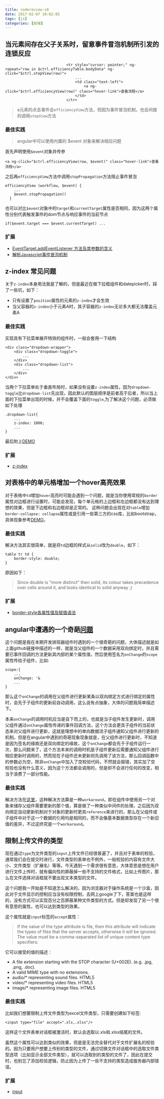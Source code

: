 ```yaml
---
title: codereview-s8
date: 2017-02-07 10:02:05
tags: [js]
categories: [前端]
---
```

## 当元素间存在父子关系时，留意事件冒泡机制所引发的连锁反应
```
                            <tr style="cursor: pointer;" ng-repeat="row in $ctrl.efficiencyTable.bodyData" ng-click="$ctrl.stepView(row)">
                                ...
                                <td class="text-left">
                                    <a ng-click="$ctrl.efficiencyView(row)" class="hover-link">查看流程</a>
                                </td>
                            </tr>
```
> a元素的点击事件会``efficiencyView``方法，但因为事件冒泡机制，也会间接的调用``stepView``方法

### 最佳实践
> angular中可以使用内置的 $event 对象来解决相应问题

首先声明使用``$event``对象并传参
```
<a ng-click="$ctrl.efficiencyView(row, $event)" class="hover-link">查看流程</a>
```
之后再``efficiencyView``方法中调用``stopPropagation``方法阻止事件冒泡
```
efficiencyView (workflow, $event) {
    ...
    $event.stopPropagation()
  }
```
也可以对比``$event``对象中的``target``和``currentTarget``属性是否相同，因为这两个属性分别代表触发事件的dom节点与响应事件的当前节点
```
if($event.target === $event.currentTarget) ...
```

### 扩展
* [EventTarget.addEventListener 方法及其参数的含义](https://developer.mozilla.org/zh-CN/docs/Web/API/EventTarget/addEventListener)
* [解析Javascript事件冒泡机制](http://blog.csdn.net/luanlouis/article/details/23927347)

## z-index 常见问题
关于``z-index``本身用法我是了解的，但是最近在做下拉框组件和datepicker时，踩了一些坑，如下：

* 只有设置了``position``属性的元素的``z-index``才会生效
* 当父容器的``z-index``小于元素A时，其子容器的``z-index``无论多大都无法覆盖元素A

### 最佳实践
实现具有下拉菜单展开特效的组件时，一般会套用一下结构
```
<div class="dropdown-wrapper">
    <div class="dropdown-toggle">
        ...
    </div>
    <div class="dropdown-list">
        ...
    </div>
</div>
```
当两个下拉菜单处于垂直布局时，如果没有设置``z-index``属性，因为``dropdown-toggle``比``dropdown-list``先出现，因此默认的图层顺序是前者高于后者，所以当上面的下拉菜单出现的时候，并不会覆盖下面的``toggle``,为了解决这个问题，必须做如下处理
```
.dropdown-list{
    ...
    z-index: 1000;
    ...
}
```
最后附上[DEMO](https://jsbin.com/suyojovino/edit?html,css,output)

### 扩展
* [z-index](https://css-tricks.com/almanac/properties/z/z-index/)

## 对表格中的单元格增加一个hover高亮效果
对于表格中``td``增加``hover``高亮时可能会遇到一个问题，就是当你使用常规的``border``属性对边框进行设置时，可能会发现，每个单元格的上边框和左边框都没有达到理想的效果，但是下边框和右边框却是正常的。
这种问题会出现在对``table``增加``border-collapse: collapse``属性或是引用一些第三方的css库，比如bootstrap，具体现象参考[DEMO](https://jsbin.com/hivukumosu/edit?html,css,output)。

### 最佳实践
解决方法其实很简单，就是将``td``边框的样式从``solid``改为``double``，如下：
```
table tr td {
    border-style: double;
}
```
原因如下：
> Since double is "more distinct" then solid, its colour takes precedence over cells around it, and looks identical to solid anyway ;)

### 扩展
* [border-style各属性值及赋值语法](https://developer.mozilla.org/zh-CN/docs/Web/CSS/border-style)

## angular中遭遇的一个奇葩[问题](https://github.com/angular/angular.js/issues/4558)
这个问题是我在本期开发排班器组件时遇到的一个很奇葩的问题，大体描述就是如上面github链接中描述的一样，就是当父组件的一个数据采用双向绑定时，并且需要已事件回调的方法更新其内部的某个属性值，然后使用签名为``onChange``的``scope``属性传给子组件，比如:
```
scope:{
    ...
    onChange: '&
    ...
}
```
那么这个``onChange``的调用在父组件进行更新某条以双向绑定方式进行绑定的属性时，会先于子组件的更新前自动调用，这么说有点抽象，大体的问题我简单描述下。

本来``onChange``的调用时机应当是自下而上的，也就是当子组件发生更新时，调用父组件通过``onChange``属性传递的事件回调方法，这个方法会更具子组件的当前状态来对父组件进行更新，这就是理想中的单向数据流子组件通知父组件进行更新的机制。但是在angular中遇到的奇葩现象现象就是，在父组件进行更新时，不知道是因为签名的缘故还是双向绑定的缘故，这个``onChange``都会先于子组件运行一次，那么问题来了，这个方法本来的调用时机是子组件更新后需要通知父组件进行相应更新时调用的，然而现在子组件还未更新则先调用了该方法，那么回调函数中的参数必为空，除非``onChange``中加入了空校验代码，不然就会报错，其实加了空校验也没有什么意义，因为这个方法都会调用的，但是却不会进行任何的改变，相当于浪费了一部分性能。

### 最佳实践
解决方法在[这里](http://plnkr.co/edit/fs7S6yX1a5aeo1Ese522?p=preview)，这种解决方法算是一种``workaround``，即在组件中使用另一个对象来储存父组件需要更新的那个值，算是做了一种类似中间件的处理，之后因为双向绑定自动更新机制对于对象的更新时更具``reference``来进行的，那么在父组件或子组件中对于这一个数据的引用均是相同的，而不会像基本数据类型存在一个新旧值的差异，不过这终究是一个``workaround``。

## 限制上传文件的类型
现在通过``type``为文件类型的``input``上传文件已经很普遍了，并且对于表单的校验，通常我们会在提交时进行，文件类型的表单也不例外，一般校验的内容有文件大小、文件类型（扩展名）等等。今天遇到一个需求很有意思，大体意思是想在用户进行文件上传时，就有偏向性的屏蔽掉一些不支持的文件格式，比如上传图片，那么在文件选择对话框就不要出现文本类型的文件。

这个问题我一开始是不知道怎么解决的，因为浏览器对于操作系统是一个沙盒，因此对于文件显示的控制应当没有权限控制，去网上google了下，答案也是这样的，没有方式可以实现百分之百屏蔽某种文件类型的方式。但是却发现了另一个很有意思的属性，也可以达到类型的效果。

这个属性就是``input``标签的``accept``属性：
> If the value of the type attribute is file, then this attribute will indicate the types of files that the server accepts, otherwise it will be ignored. The value must be a comma-separated list of unique content type specifiers:

它可以接受的值的描述：
* A file extension starting with the STOP character (U+002E). (e.g. .jpg, .png, .doc).
* A valid MIME type with no extensions.
* audio/* representing sound files. HTML5
* video/* representing video files. HTML5
* image/* representing image files. HTML5

### 最佳实践
比如我们想要限制上传文件类型为excel文件类型，只需要创建如下标签:
```
<input type="file" accept=".xls,.xlsx"/>
```
这样这个文件表单对话框被激活时，默认会选取以.xls和.xlsx结尾的文件。

虽然这个属性可以达到类似的效果，但是是无法完全替代对于文件扩展名的校验的。因为只要用户想要上传别的类型的文件，通过切换文件对话框中的选取文件类型选项（比如显示全部文件类型），就可以选取别的类型的文件了，因此在提交时，也别忘了添加校验逻辑，防止因为上传了一些不支持的类型造成服务器内部错误。

### 扩展
* [input](https://developer.mozilla.org/zh-CN/docs/Web/HTML/Element/Input)
